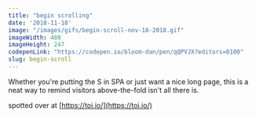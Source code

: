 ```yaml
---
title: "begin scrolling"
date: '2018-11-18'
image: "/images/gifs/begin-scroll-nov-18-2018.gif"
imageWidth: 480
imageHeight: 247
codepenLink: "https://codepen.io/bloom-dan/pen/qQPVJX?editors=0100"
slug: begin-scroll
---
```


Whether you're putting the S in SPA or just want a nice long page, this is a neat way to remind visitors above-the-fold isn't all there is.

spotted over at [https://toi.io/](https://toi.io/)
